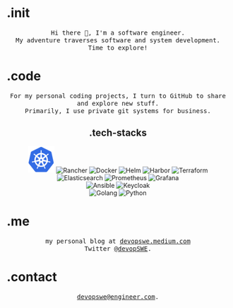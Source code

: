 # .init
<p align="center">
  <samp>
    Hi there 👋, I'm a software engineer. <br>
    My adventure traverses software and system development. <br>
    Time to explore!
  </samp>
</p>


# .code
<p align="center">
  <samp>
    For my personal coding projects, I turn to GitHub to share and explore new stuff. <br>
    Primarily, I use private git systems for business.
  </samp>
</p>


<h2 align="center">.tech-stacks</h2>
<p align="center">
  <!-- Kubernetes -->
  <img src="https://raw.githubusercontent.com/kubernetes/kubernetes/63eb5028ba613003f044f0391912be356e0f1b97/logo/logo_with_border.svg" alt="Kubernetes" width="60" height="60"/>
  <!-- Rancher -->
  <img src="https://www.rancher.com/assets/img/logos/rancher-logo-cow-blue.svg" alt="Rancher" width="60" height="60"/>
  <!-- Docker -->
  <img src="https://www.svgrepo.com/show/349342/docker.svg" alt="Docker" height="60"/>
  <!-- Helm -->
  <img src="https://www.vectorlogo.zone/logos/helmsh/helmsh-icon.svg" alt="Helm" height="60"/>
  <!-- Harbor -->
  <img src="https://www.vectorlogo.zone/logos/goharborio/goharborio-ar21.svg" alt="Harbor" height="60"/>
  <!-- Terraform -->
  <img src="https://www.vectorlogo.zone/logos/terraformio/terraformio-ar21.svg" alt="Terraform" height="60"/>
  <br>
  <!-- ELK -->
  <img src="https://www.vectorlogo.zone/logos/elastic/elastic-icon.svg" alt="Elasticsearch" width="60" height="60"/>
  <!-- Prometheus -->
  <img src="https://www.vectorlogo.zone/logos/prometheusio/prometheusio-ar21.svg" alt="Prometheus" height="60"/>
  <!-- Grafana -->
  <img src="https://www.vectorlogo.zone/logos/grafana/grafana-ar21.svg" alt="Grafana" height="60"/>
  <br>
  <!-- Ansible -->
  <img src="https://www.vectorlogo.zone/logos/ansible/ansible-ar21.svg" alt="Ansible" height="75"/>
  <!-- Keycloak -->
  <img src="https://www.keycloak.org/resources/images/logo.svg" alt="Keycloak" width="120" height="75"/>
  <br>
  <!-- Golang -->
  <img src="https://go.dev/blog/go-brand/Go-Logo/SVG/Go-Logo_LightBlue.svg" alt="Golang" width="90" height="75"/>
  <!-- Python -->
  <img src="https://www.svgrepo.com/show/452091/python.svg" alt="Python" height="60"/>
</p>

# .me
<p align="center">
  <samp>
    my personal blog at 
    <a href="https://devopswe.medium.com/" target="_blank">devopswe.medium.com</a> <br>
    Twitter <a href="https://twitter.com/devopSWE" target="_blank">@devopSWE</a>.
  </samp>
</p>

# .contact
<p align="center">
  <samp>
    <a href="mailto:devopswe@engineer.com">devopswe@engineer.com</a>.
  </samp>
</p>
